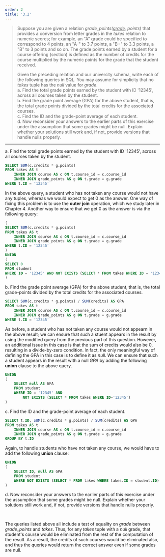 ```yaml
---
order: 2
title: '3.2'
---
```

> Suppose you are given a relation _grade_points(<u>grade</u>, points)_ that provides
> a conversion from letter grades in the _takes_ relation to numeric scores; for example, 
> an "A" grade could be specified to correspond to 4 points, an "A-" to 3.7 points, 
> a "B+" to 3.3 points, a "B" to 3 points and so on. The grade points earned by a 
> student for a course offering (section) is defined as the number of credits for 
> the course multiplied by the numeric points for the grade that the student received. 
> 
> Given the preceding relation and our university schema, write each of the following 
> queries in SQL. You may assume for simplicity that no _takes_ tuple has the _null_
> value for _grade_. <br>
> a. Find the total grade points earned by the student with ID '12345', across
> all courses taken by the student. <br>
> b. Find the grade point average (GPA) for the above student, that is, the total 
> grade points divided by the total credits for the associated courses. <br>
> c. Find the ID and the grade-point average of each student. <br>
> d. Now reconsider your answers to the earlier parts of this exercise under the assumption
> that some grades might be null. Explain whether your solutions still work and, if not, 
> provide versions that handle nulls properly. <br>

--------------------------------

a. Find the total grade points earned by the student with ID '12345', across
all courses taken by the student.

```sql 
SELECT SUM(c.credits * g.points)
FROM takes AS t 
    INNER JOIN course AS c ON t.course_id = c.course_id
    INNER JOIN grade_points AS g ON t.grade = g.grade
WHERE t.ID = '12345'
```

In the above query, a student who has not taken any course would not
have any tuples, whereas we would expect to get 0 as the answer. One 
way of fixing this problem is to use the **outer join** operation, which 
we study later in Chapter 4. Another way to ensure that we get 0 as the answer 
is via the following query: 

```sql
(
SELECT SUM(c.credits * g.points)
FROM takes AS t 
    INNER JOIN course AS c ON t.course_id = c.course_id
    INNER JOIN grade_points AS g ON t.grade = g.grade
WHERE t.ID = '12345'
)
UNION 
(
SELECT 0
FROM student 
WHERE ID = '12345' AND NOT EXISTS (SELECT * FROM takes WHERE ID = '12345')
)
```

b. Find the grade point average (GPA) for the above student, that is, the total 
grade-points divided by the total credits for the associated courses.

```sql 
SELECT SUM(c.credits * g.points) / SUM(credits) AS GPA
FROM takes AS t 
    INNER JOIN course AS c ON t.course_id = c.course_id
    INNER JOIN grade_points AS g ON t.grade = g.grade
WHERE t.ID = '12345'
```

As before, a student who has not taken any course would not appearn in the 
above result; we can ensure that such a stuent appears in the result by 
using the modified query from the previous part of this question. However, 
an additional issue in this case is that the sum of credits would also be 0, 
resulting in a divide-by-zero condition. In fact, the only meaningful way of 
defining the GPA in this case is to define it as _null_. We can ensure that 
such a student appears in the result with a null _GPA_ by adding the following
**union** clause to the above query. 

```sql
UNION 
(
    SELECT null AS GPA 
    FROM student 
    WHERE ID = '12345' AND 
        NOT EXISTS (SELECT * FROM takes WHERE ID='12345')
)
```

c. Find the ID and the grade-point average of each student.

```sql 
SELECT t.ID, SUM(c.credits * g.points) / SUM(credits) AS GPA
FROM takes AS t 
    INNER JOIN course AS c ON t.course_id = c.course_id
    INNER JOIN grade_points AS g ON t.grade = g.grade
GROUP BY t.ID
```

Again, to handle students who have not taken any course, we would have
to add the following **union** clause:

```sql 
UNION 
(
    SELECT ID, null AS GPA 
    FROM student 
    WHERE NOT EXISTS (SELECT * FROM takes WHERE takes.ID = student.ID)
)
```

d. Now reconsider your answers to the earlier parts of this exercise under the assumption
that some grades might be null. Explain whether your solutions still work and, if not, 
provide versions that handle nulls properly.

<br>

The queries listed above all include a test of equality on _grade_ between
_grade_points_ and _takes_. Thus, for any _takes_ tuple with a _null_ grade, 
that student's course would be eliminated from the rest of the computation 
of the result. As a result, the credits of such courses would be eliminated 
also, and thus the queries would return the correct answer even if some grades
are null. 
